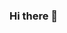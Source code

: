 ### Hi there 👋

<!--
**devtamerafyon/devtamerafyon** is a ✨ _special_ ✨ repository because its `README.md` (this file) appears on your GitHub profile.

Here are some ideas to get you started:

## 🌐 Socials:
[![Instagram](https://img.shields.io/badge/Instagram-%23E4405F.svg?logo=Instagram&logoColor=white)](https://instagram.com/dev.tamerafyon) [![LinkedIn](https://img.shields.io/badge/LinkedIn-%230077B5.svg?logo=linkedin&logoColor=white)](https://linkedin.com/in/tamerafyon) [![Twitter](https://img.shields.io/badge/Twitter-%231DA1F2.svg?logo=Twitter&logoColor=white)](https://twitter.com/tamerafyon) [![YouTube](https://img.shields.io/badge/YouTube-%23FF0000.svg?logo=YouTube&logoColor=white)](https://youtube.com/@@dev.tamerafyon2572) 

# 💻 Tech Stack:
![LINUX](https://img.shields.io/badge/Linux-FCC624?style=for-the-badge&logo=linux&logoColor=black) ![Arduino](https://img.shields.io/badge/-Arduino-00979D?style=for-the-badge&logo=Arduino&logoColor=white) ![Raspberry Pi](https://img.shields.io/badge/-RaspberryPi-C51A4A?style=for-the-badge&logo=Raspberry-Pi) ![Adobe Illustrator](https://img.shields.io/badge/adobeillustrator-%23FF9A00.svg?style=for-the-badge&logo=adobeillustrator&logoColor=white) ![Adobe Photoshop](https://img.shields.io/badge/adobephotoshop-%2331A8FF.svg?style=for-the-badge&logo=adobephotoshop&logoColor=white) ![Adobe XD](https://img.shields.io/badge/Adobe%20XD-470137?style=for-the-badge&logo=Adobe%20XD&logoColor=#FF61F6) 	![Figma](https://img.shields.io/badge/figma-%23F24E1E.svg?style=for-the-badge&logo=figma&logoColor=white) ![Firebase](https://img.shields.io/badge/firebase-%23039BE5.svg?style=for-the-badge&logo=firebase) ![Swift](https://img.shields.io/badge/swift-F54A2A?style=for-the-badge&logo=swift&logoColor=white) ![PHP](https://img.shields.io/badge/php-%23777BB4.svg?style=for-the-badge&logo=php&logoColor=white)
# 📊 GitHub Stats:
![](https://github-readme-stats.vercel.app/api?username=devtamerafyon&theme=default&hide_border=false&include_all_commits=false&count_private=false)<br/>
![](https://github-readme-streak-stats.herokuapp.com/?user=devtamerafyon&theme=default&hide_border=false)<br/>
![](https://github-readme-stats.vercel.app/api/top-langs/?username=devtamerafyon&theme=default&hide_border=false&include_all_commits=false&count_private=false&layout=compact)

### 🔝 Top Contributed Repo
![](https://github-contributor-stats.vercel.app/api?username=devtamerafyon&limit=5&theme=flat&combine_all_yearly_contributions=true)

<!-- Proudly created with GPRM ( https://gprm.itsvg.in ) -->
